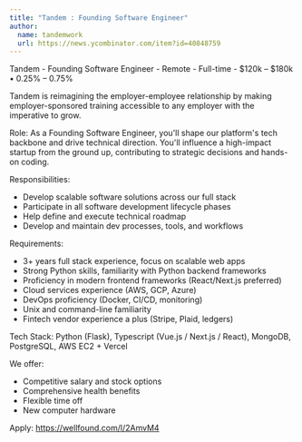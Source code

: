 ```yaml
---
title: "Tandem : Founding Software Engineer"
author:
  name: tandemwork
  url: https://news.ycombinator.com/item?id=40848759
---
```

Tandem - Founding Software Engineer - Remote - Full-time - $120k – $180k • 0.25% – 0.75%

Tandem is reimagining the employer-employee relationship by making employer-sponsored training accessible to any employer with the imperative to grow.

Role: As a Founding Software Engineer, you&#x27;ll shape our platform&#x27;s tech backbone and drive technical direction. You&#x27;ll influence a high-impact startup from the ground up, contributing to strategic decisions and hands-on coding.

Responsibilities:
- Develop scalable software solutions across our full stack
- Participate in all software development lifecycle phases
- Help define and execute technical roadmap
- Develop and maintain dev processes, tools, and workflows

Requirements:
- 3+ years full stack experience, focus on scalable web apps
- Strong Python skills, familiarity with Python backend frameworks
- Proficiency in modern frontend frameworks (React&#x2F;Next.js preferred)
- Cloud services experience (AWS, GCP, Azure)
- DevOps proficiency (Docker, CI&#x2F;CD, monitoring)
- Unix and command-line familiarity
- Fintech vendor experience a plus (Stripe, Plaid, ledgers)

Tech Stack: Python (Flask), Typescript (Vue.js &#x2F; Next.js &#x2F; React), MongoDB, PostgreSQL, AWS EC2 + Vercel

We offer:
- Competitive salary and stock options
- Comprehensive health benefits
- Flexible time off
- New computer hardware

Apply: <a href="https:&#x2F;&#x2F;wellfound.com&#x2F;l&#x2F;2AmvM4" rel="nofollow">https:&#x2F;&#x2F;wellfound.com&#x2F;l&#x2F;2AmvM4</a>
